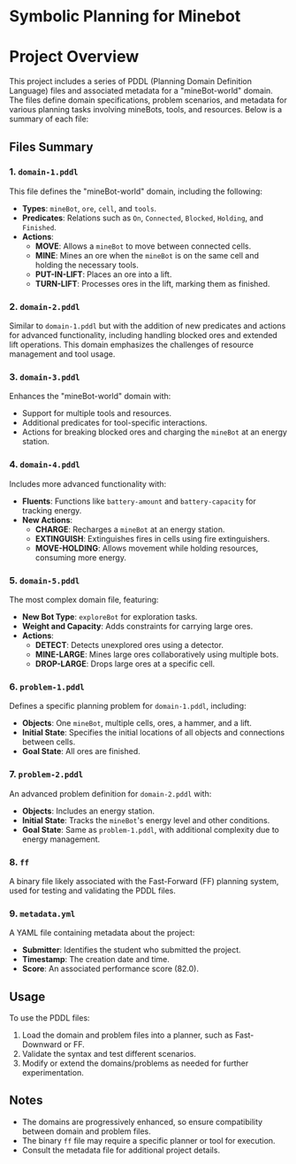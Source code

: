# Symbolic Planning for Minebot

# Project Overview

This project includes a series of PDDL (Planning Domain Definition Language) files and associated metadata for a "mineBot-world" domain. The files define domain specifications, problem scenarios, and metadata for various planning tasks involving mineBots, tools, and resources. Below is a summary of each file:

## Files Summary

### 1. `domain-1.pddl`
This file defines the "mineBot-world" domain, including the following:
- **Types**: `mineBot`, `ore`, `cell`, and `tools`.
- **Predicates**: Relations such as `On`, `Connected`, `Blocked`, `Holding`, and `Finished`.
- **Actions**:
  - **MOVE**: Allows a `mineBot` to move between connected cells.
  - **MINE**: Mines an ore when the `mineBot` is on the same cell and holding the necessary tools.
  - **PUT-IN-LIFT**: Places an ore into a lift.
  - **TURN-LIFT**: Processes ores in the lift, marking them as finished.

### 2. `domain-2.pddl`
Similar to `domain-1.pddl` but with the addition of new predicates and actions for advanced functionality, including handling blocked ores and extended lift operations. This domain emphasizes the challenges of resource management and tool usage.

### 3. `domain-3.pddl`
Enhances the "mineBot-world" domain with:
- Support for multiple tools and resources.
- Additional predicates for tool-specific interactions.
- Actions for breaking blocked ores and charging the `mineBot` at an energy station.

### 4. `domain-4.pddl`
Includes more advanced functionality with:
- **Fluents**: Functions like `battery-amount` and `battery-capacity` for tracking energy.
- **New Actions**:
  - **CHARGE**: Recharges a `mineBot` at an energy station.
  - **EXTINGUISH**: Extinguishes fires in cells using fire extinguishers.
  - **MOVE-HOLDING**: Allows movement while holding resources, consuming more energy.

### 5. `domain-5.pddl`
The most complex domain file, featuring:
- **New Bot Type**: `exploreBot` for exploration tasks.
- **Weight and Capacity**: Adds constraints for carrying large ores.
- **Actions**:
  - **DETECT**: Detects unexplored ores using a detector.
  - **MINE-LARGE**: Mines large ores collaboratively using multiple bots.
  - **DROP-LARGE**: Drops large ores at a specific cell.

### 6. `problem-1.pddl`
Defines a specific planning problem for `domain-1.pddl`, including:
- **Objects**: One `mineBot`, multiple cells, ores, a hammer, and a lift.
- **Initial State**: Specifies the initial locations of all objects and connections between cells.
- **Goal State**: All ores are finished.

### 7. `problem-2.pddl`
An advanced problem definition for `domain-2.pddl` with:
- **Objects**: Includes an energy station.
- **Initial State**: Tracks the `mineBot`'s energy level and other conditions.
- **Goal State**: Same as `problem-1.pddl`, with additional complexity due to energy management.

### 8. `ff`
A binary file likely associated with the Fast-Forward (FF) planning system, used for testing and validating the PDDL files.

### 9. `metadata.yml`
A YAML file containing metadata about the project:
- **Submitter**: Identifies the student who submitted the project.
- **Timestamp**: The creation date and time.
- **Score**: An associated performance score (82.0).

## Usage

To use the PDDL files:
1. Load the domain and problem files into a planner, such as Fast-Downward or FF.
2. Validate the syntax and test different scenarios.
3. Modify or extend the domains/problems as needed for further experimentation.

## Notes
- The domains are progressively enhanced, so ensure compatibility between domain and problem files.
- The binary `ff` file may require a specific planner or tool for execution.
- Consult the metadata file for additional project details.
